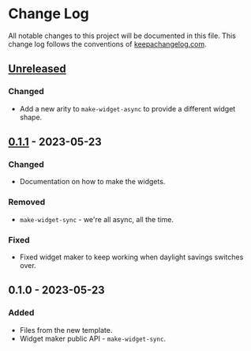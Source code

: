 # Change Log
All notable changes to this project will be documented in this file. This change log follows the conventions of [keepachangelog.com](http://keepachangelog.com/).

## [Unreleased]
### Changed
- Add a new arity to `make-widget-async` to provide a different widget shape.

## [0.1.1] - 2023-05-23
### Changed
- Documentation on how to make the widgets.

### Removed
- `make-widget-sync` - we're all async, all the time.

### Fixed
- Fixed widget maker to keep working when daylight savings switches over.

## 0.1.0 - 2023-05-23
### Added
- Files from the new template.
- Widget maker public API - `make-widget-sync`.

[Unreleased]: https://sourcehost.site/your-name/scale-complexes/compare/0.1.1...HEAD
[0.1.1]: https://sourcehost.site/your-name/scale-complexes/compare/0.1.0...0.1.1
